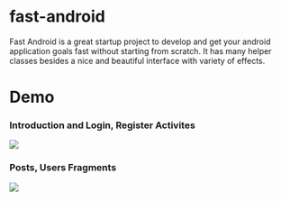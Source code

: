 # fast-android
Fast Android is a great startup project to develop and get your android application goals fast without starting from scratch. It has many helper classes besides a nice and beautiful interface with variety of effects.

# Demo
### Introduction and Login, Register Activites
![](https://github.com/mahmz/fast-android/blob/master/demo/Intro.gif)

### Posts, Users Fragments
![](https://github.com/mahmz/fast-android/blob/master/demo/PostsUsers.gif)

